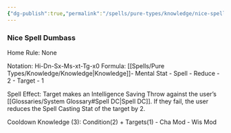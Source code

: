 ```yaml
---
{"dg-publish":true,"permalink":"/spells/pure-types/knowledge/nice-spell-dumbass/","tags":["Spell/Knowledge","Spell/Utility"]}
---
```


### Nice Spell Dumbass
Home Rule: None

Notation: Hi-Dn-Sx-Ms-xt-Tg-x0
Formula: [[Spells/Pure Types/Knowledge/Knowledge\|Knowledge]]- Mental Stat - Spell - Reduce - 2 - Target - 1

Spell Effect:
Target makes an Intelligence Saving Throw against the user’s [[Glossaries/System Glossary#Spell DC\|Spell DC]]. If they fail, the user reduces the Spell Casting Stat of the target by 2.

Cooldown
Knowledge (3): Condition(2) + Targets(1) - Cha Mod - Wis Mod